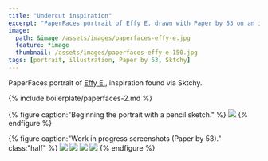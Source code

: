 ```yaml
---
title: "Undercut inspiration"
excerpt: "PaperFaces portrait of Effy E. drawn with Paper by 53 on an iPad."
image: 
  path: &image /assets/images/paperfaces-effy-e.jpg 
  feature: *image
  thumbnail: /assets/images/paperfaces-effy-e-150.jpg
tags: [portrait, illustration, Paper by 53, Sktchy]
---
```


PaperFaces portrait of [Effy E.](http://sktchy.com/FH2qnD), inspiration found via Sktchy.

{% include boilerplate/paperfaces-2.md %}

{% figure caption:"Beginning the portrait with a pencil sketch." %}
[![](/assets/images/paperfaces-effy-e-process-1-750.jpg)](/assets/images/paperfaces-effy-e-process-1-lg.jpg)
{% endfigure %}

{% figure caption:"Work in progress screenshots (Paper by 53)." class:"half" %}
[![](/assets/images/paperfaces-effy-e-process-2-600.jpg)](/assets/images/paperfaces-effy-e-process-2-lg.jpg)
[![](/assets/images/paperfaces-effy-e-process-3-600.jpg)](/assets/images/paperfaces-effy-e-process-3-lg.jpg)
[![](/assets/images/paperfaces-effy-e-process-4-600.jpg)](/assets/images/paperfaces-effy-e-process-4-lg.jpg)
[![](/assets/images/paperfaces-effy-e-process-5-600.jpg)](/assets/images/paperfaces-effy-e-process-5-lg.jpg)
{% endfigure %}
